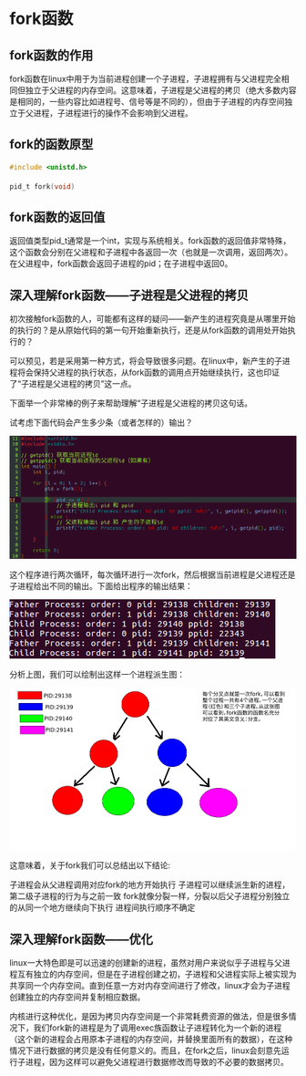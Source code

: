 # fork函数

## fork函数的作用

fork函数在linux中用于为当前进程创建一个子进程，子进程拥有与父进程完全相同但独立于父进程的内存空间。这意味着，子进程是父进程的拷贝（绝大多数内容是相同的，一些内容比如进程号、信号等是不同的），但由于子进程的内存空间独立于父进程，子进程进行的操作不会影响到父进程。

## fork的函数原型

```c
#include <unistd.h>

pid_t fork(void) 
```

## fork函数的返回值

返回值类型pid_t通常是一个int，实现与系统相关。fork函数的返回值非常特殊，这个函数会分别在父进程和子进程中各返回一次（也就是一次调用，返回两次）。在父进程中，fork函数会返回子进程的pid；在子进程中返回0。

## 深入理解fork函数——子进程是父进程的拷贝

初次接触fork函数的人，可能都有这样的疑问——新产生的进程究竟是从哪里开始的执行的？是从原始代码的第一句开始重新执行，还是从fork函数的调用处开始执行的？

可以预见，若是采用第一种方式，将会导致很多问题。在linux中，新产生的子进程将会保持父进程的执行状态，从fork函数的调用点开始继续执行，这也印证了“子进程是父进程的拷贝”这一点。

下面举一个非常棒的例子来帮助理解“子进程是父进程的拷贝这句话。

试考虑下面代码会产生多少条（或者怎样的）输出？

![image](__SOURCE__/2.png)

这个程序进行两次循环，每次循环进行一次fork，然后根据当前进程是父进程还是子进程给出不同的输出。下面给出程序的输出结果：

![image](__SOURCE__/3.png)

分析上图，我们可以绘制出这样一个进程派生图：

![image](__SOURCE__/4.png)

这意味着，关于fork我们可以总结出以下结论:

子进程会从父进程调用对应fork的地方开始执行
子进程可以继续派生新的进程，第二级子进程的行为与之前一致
fork就像分裂一样，分裂以后父子进程分别独立的从同一个地方继续向下执行
进程间执行顺序不确定

## 深入理解fork函数——优化

linux一大特色即是可以迅速的创建新的进程，虽然对用户来说似乎子进程与父进程互有独立的内存空间，但是在子进程创建之初，子进程和父进程实际上被实现为共享同一个内存空间。直到任意一方对内存空间进行了修改，linux才会为子进程创建独立的内存空间并复制相应数据。

内核进行这种优化，是因为拷贝内存空间是一个非常耗费资源的做法，但是很多情况下，我们fork新的进程是为了调用exec族函数让子进程转化为一个新的进程（这个新的进程会占用原本子进程的内存空间，并替换里面所有的数据），在这种情况下进行数据的拷贝是没有任何意义的。而且，在fork之后，linux会刻意先运行子进程，因为这样可以避免父进程进行数据修改而导致的不必要的数据拷贝。

